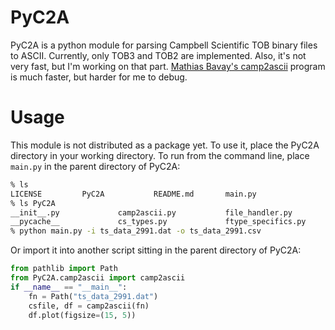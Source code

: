 # PyC2A
PyC2A is a python module for parsing Campbell Scientific TOB binary files to ASCII. Currently, only TOB3 and TOB2 are implemented. Also, it's not very fast, but I'm working on that part. [Mathias Bavay's camp2ascii](https://gitlabext.wsl.ch/bavay/camp2ascii/-/tree/master?ref_type=heads) program is much faster, but harder for me to debug. 

# Usage
This module is not distributed as a package yet. To use it, place the PyC2A directory in your working directory. To run from the command line, place `main.py` in the parent directory of PyC2A:
```zsh
% ls
LICENSE         PyC2A           README.md       main.py
% ls PyC2A
__init__.py             camp2ascii.py           file_handler.py
__pycache__             cs_types.py             ftype_specifics.py
% python main.py -i ts_data_2991.dat -o ts_data_2991.csv
```

Or import it into another script sitting in the parent directory of PyC2A:

```python
from pathlib import Path
from PyC2A.camp2ascii import camp2ascii
if __name__ == "__main__":
    fn = Path("ts_data_2991.dat")
    csfile, df = camp2ascii(fn)
    df.plot(figsize=(15, 5))
```